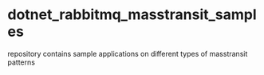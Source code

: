 # dotnet_rabbitmq_masstransit_samples
repository contains sample applications on different types of masstransit patterns
